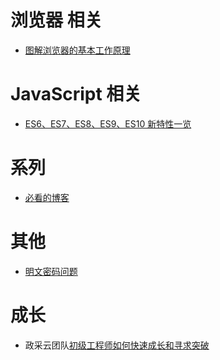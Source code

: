 <!--
 * @Author: your name
 * @Date: 2020-12-28 14:34:48
 * @LastEditTime: 2020-12-31 08:22:38
 * @LastEditors: Please set LastEditors
 * @Description: In User Settings Edit
 * @FilePath: \blogs\README.md
-->

# 浏览器 相关

- [图解浏览器的基本工作原理](https://zhuanlan.zhihu.com/p/47407398)

# JavaScript 相关

- [ES6、ES7、ES8、ES9、ES10 新特性一览](https://juejin.im/post/6844903811622912014#heading-26)

# 系列

- [必看的博客](https://github.com/amandakelake/blog)

# 其他

- [明文密码问题](https://www.zhihu.com/question/266789643)

# 成长

- 政采云团队[初级工程师如何快速成长和寻求突破](https://www.zoo.team/article/how-do-junior-engineers-grow-up)
